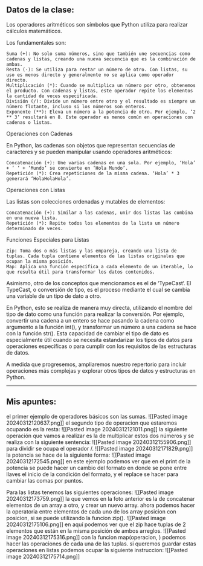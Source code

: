 ## Datos de la clase: 

Los operadores aritméticos son símbolos que Python utiliza para realizar cálculos matemáticos.

Los fundamentales son:

    Suma (+): No solo suma números, sino que también une secuencias como cadenas y listas, creando una nueva secuencia que es la combinación de ambas.
    Resta (-): Se utiliza para restar un número de otro. Con listas, su uso es menos directo y generalmente no se aplica como operador directo.
    Multiplicación (*): Cuando se multiplica un número por otro, obtenemos el producto. Con cadenas y listas, este operador repite los elementos la cantidad de veces especificada.
    División (/): Divide un número entre otro y el resultado es siempre un número flotante, incluso si los números son enteros.
    Exponente (**): Eleva un número a la potencia de otro. Por ejemplo, ‘2 ** 3‘ resultará en 8. Este operador es menos común en operaciones con cadenas o listas.

Operaciones con Cadenas

En Python, las cadenas son objetos que representan secuencias de caracteres y se pueden manipular usando operadores aritméticos:

    Concatenación (+): Une varias cadenas en una sola. Por ejemplo, ‘Hola’ + ‘ ‘ + ‘Mundo’ se convierte en ‘Hola Mundo’.
    Repetición (*): Crea repeticiones de la misma cadena. ‘Hola’ * 3 generará ‘HolaHolaHola’.

Operaciones con Listas

Las listas son colecciones ordenadas y mutables de elementos:

    Concatenación (+): Similar a las cadenas, unir dos listas las combina en una nueva lista.
    Repetición (*): Repite todos los elementos de la lista un número determinado de veces.

Funciones Especiales para Listas

    Zip: Toma dos o más listas y las empareja, creando una lista de tuplas. Cada tupla contiene elementos de las listas originales que ocupan la misma posición.
    Map: Aplica una función específica a cada elemento de un iterable, lo que resulta útil para transformar los datos contenidos.

Asimismo, otro de los conceptos que mencionamos es el de ‘TypeCast‘. El TypeCast, o conversión de tipo, es el proceso mediante el cual se cambia una variable de un tipo de dato a otro.

En Python, esto se realiza de manera muy directa, utilizando el nombre del tipo de dato como una función para realizar la conversión. Por ejemplo, convertir una cadena a un entero se hace pasando la cadena como argumento a la función int(), y transformar un número a una cadena se hace con la función str(). Esta capacidad de cambiar el tipo de dato es especialmente útil cuando se necesita estandarizar los tipos de datos para operaciones específicas o para cumplir con los requisitos de las estructuras de datos.

A medida que progresemos, ampliaremos nuestro repertorio para incluir operaciones más complejas y explorar otros tipos de datos y estructuras en Python.

---
## Mis apuntes: 

el primer ejemplo de operadores básicos son las sumas.
![[Pasted image 20240312120637.png]]
el segundo tipo de operacion que estaremos ocupando es la resta: 
![[Pasted image 20240312121011.png]]
la siguiente operación que vamos a realizar es la de multiplicar estos dos números y se realiza con la siguiente sentencia: 
![[Pasted image 20240312155906.png]]
  para dividir se ocupa el operador  /.
  ![[Pasted image 20240312171829.png]]
  la potencia se hace de la siguiente forma: 
  ![[Pasted image 20240312172545.png]]
  en este ejemplo podemos ver que en el print de la potencia se puede hacer un cambio del formato en donde se pone entre llaves el inicio de la condición del formato, y el replace se hacer para cambiar las comas por puntos. 

Para las listas tenemos las siguientes operaciones: 
![[Pasted image 20240312173759.png]]
la que vemos en la foto anterior es la de concatenar elementos de un array a otro, y crear un nuevo array.
ahora podemos hacer la operatoria entre elementos de cada uno de los array posicion con posicion, si se puede utilizando la funcion zip().
![[Pasted image 20240312175106.png]]
en aquí podemos ver que el zip hace tuplas de 2 elementos que están en la misma posición de ambos arreglos. 
![[Pasted image 20240312175316.png]]
con la funcion map(operacion, ) podemos hacer las operaciones de cada una de las tuplas. 
si queremos guardar estas operaciones en listas podemos ocupar la siguiente instruccion: 
![[Pasted image 20240312175714.png]]

